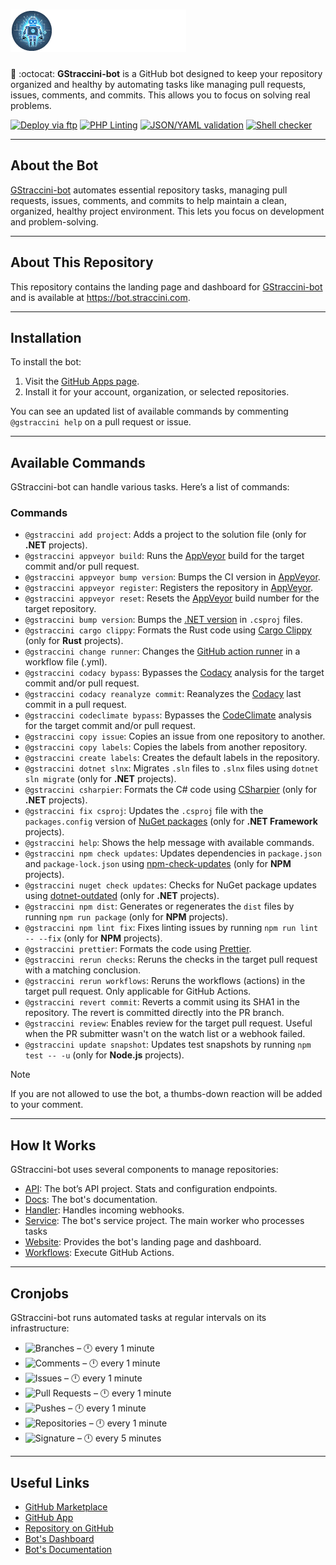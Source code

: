 # ![GStraccini-bot](https://raw.githubusercontent.com/guibranco/gstraccini-bot-website/main/src/images/logo-white.png)

🤖 :octocat: **GStraccini-bot** is a GitHub bot designed to keep your repository organized and healthy by automating tasks like managing pull requests, issues, comments, and commits. This allows you to focus on solving real problems.

[![Deploy via ftp](https://github.com/guibranco/gstraccini-bot-service/actions/workflows/deploy.yml/badge.svg)](https://github.com/guibranco/gstraccini-bot-service/actions/workflows/deploy.yml)
[![PHP Linting](https://github.com/guibranco/gstraccini-bot-service/actions/workflows/php-lint.yml/badge.svg)](https://github.com/guibranco/gstraccini-bot-service/actions/workflows/php-lint.yml)
[![JSON/YAML validation](https://github.com/guibranco/gstraccini-bot-service/actions/workflows/json-yaml-lint.yml/badge.svg)](https://github.com/guibranco/gstraccini-bot-service/actions/workflows/json-yaml-lint.yml)
[![Shell checker](https://github.com/guibranco/gstraccini-bot-service/actions/workflows/shell-checker.yml/badge.svg)](https://github.com/guibranco/gstraccini-bot-service/actions/workflows/shell-checker.yml)

---

## About the Bot

[GStraccini-bot](https://bot.straccini.com) automates essential repository tasks, managing pull requests, issues, comments, and commits to help maintain a clean, organized, healthy project environment. This lets you focus on development and problem-solving.

---

## About This Repository

This repository contains the landing page and dashboard for [GStraccini-bot](https://github.com/apps/gstraccini) and is available at https://bot.straccini.com.

---

## Installation

To install the bot:

1. Visit the [GitHub Apps page](https://github.com/apps/gstraccini).
2. Install it for your account, organization, or selected repositories.

You can see an updated list of available commands by commenting `@gstraccini help` on a pull request or issue.

---

## Available Commands

GStraccini-bot can handle various tasks. Here’s a list of commands:

### Commands

- `@gstraccini add project`: Adds a project to the solution file (only for **.NET** projects).
- `@gstraccini appveyor build`: Runs the [AppVeyor](https://ci.appveyor.com) build for the target commit and/or pull request.
- `@gstraccini appveyor bump version`: Bumps the CI version in [AppVeyor](https://ci.appveyor.com).
- `@gstraccini appveyor register`: Registers the repository in [AppVeyor](https://ci.appveyor.com).
- `@gstraccini appveyor reset`: Resets the [AppVeyor](https://ci.appveyor.com) build number for the target repository.
- `@gstraccini bump version`: Bumps the [.NET version](https://dotnet.microsoft.com/en-us/platform/support/policy/dotnet-core) in `.csproj` files.
- `@gstraccini cargo clippy`: Formats the Rust code using [Cargo Clippy](https://doc.rust-lang.org/clippy/usage.html) (only for **Rust** projects).
- `@gstraccini change runner`: Changes the [GitHub action runner](https://docs.github.com/en/actions/using-github-hosted-runners/about-github-hosted-runners) in a workflow file (.yml).
- `@gstraccini codacy bypass`: Bypasses the [Codacy](https://www.codacy.com) analysis for the target commit and/or pull request.
- `@gstraccini codacy reanalyze commit`: Reanalyzes the [Codacy](https://www.codacy.com) last commit in a pull request.
- `@gstraccini codeclimate bypass`: Bypasses the [CodeClimate](https://codeclimate.com) analysis for the target commit and/or pull request.
- `@gstraccini copy issue`: Copies an issue from one repository to another.
- `@gstraccini copy labels`: Copies the labels from another repository.
- `@gstraccini create labels`: Creates the default labels in the repository.
- `@gstraccini dotnet slnx`: Migrates `.sln` files to `.slnx` files using `dotnet sln migrate` (only for **.NET** projects).
- `@gstraccini csharpier`: Formats the C# code using [CSharpier](https://csharpier.com) (only for **.NET** projects).
- `@gstraccini fix csproj`: Updates the `.csproj` file with the `packages.config` version of [NuGet packages](https://nuget.org) (only for **.NET Framework** projects).
- `@gstraccini help`: Shows the help message with available commands.
- `@gstraccini npm check updates`: Updates dependencies in `package.json` and `package-lock.json` using [npm-check-updates](https://github.com/raineorshine/npm-check-updates) (only for **NPM** projects).
- `@gstraccini nuget check updates`: Checks for NuGet package updates using
  [dotnet-outdated](https://github.com/dotnet-outdated/dotnet-outdated) (only for
  **.NET** projects).
- `@gstraccini npm dist`: Generates or regenerates the `dist` files by running `npm run package` (only for **NPM** projects).
- `@gstraccini npm lint fix`: Fixes linting issues by running `npm run lint -- --fix` (only for **NPM** projects).
- `@gstraccini prettier`: Formats the code using [Prettier](https://prettier.io).
- `@gstraccini rerun checks`: Reruns the checks in the target pull request with a matching conclusion.
- `@gstraccini rerun workflows`: Reruns the workflows (actions) in the target pull request. Only applicable for GitHub Actions.
- `@gstraccini revert commit`: Reverts a commit using its SHA1 in the repository. The revert is committed directly into the PR branch.
- `@gstraccini review`: Enables review for the target pull request. Useful when the PR submitter wasn't on the watch list or a webhook failed.
- `@gstraccini update snapshot`: Updates test snapshots by running `npm test -- -u` (only for **Node.js** projects).

> [!Note]
> If you are not allowed to use the bot, a thumbs-down reaction will be added to your comment.

---

## How It Works

GStraccini-bot uses several components to manage repositories:

- [API](https://github.com/guibranco/gstraccini-bot-api): The bot’s API project. Stats and configuration endpoints.
- [Docs](https://github.com/guibranco/gstraccini-bot-docs): The bot's documentation.
- [Handler](https://github.com/guibranco/gstraccini-bot-handler): Handles incoming webhooks.
- [Service](https://github.com/guibranco/gstraccini-bot-service): The bot's service project. The main worker who processes tasks
- [Website](https://github.com/guibranco/gstraccini-bot-website): Provides the bot's landing page and dashboard.
- [Workflows](https://github.com/guibranco/gstraccini-bot-workflows): Execute GitHub Actions.

---

## Cronjobs

GStraccini-bot runs automated tasks at regular intervals on its infrastructure:

- ![Branches](https://healthchecks.io/b/3/82d0dec5-3ec1-41cc-8a35-ef1da42899e5.svg) – 🕛 every 1 minute
- ![Comments](https://healthchecks.io/b/3/31b38cb0-f8bd-42b1-b662-d5905b22cd94.svg) – 🕛 every 1 minute
- ![Issues](https://healthchecks.io/b/3/05666a6b-d35f-4cb8-abc8-25584cc9029b.svg) – 🕛 every 1 minute
- ![Pull Requests](https://healthchecks.io/b/3/05c48393-c700-45b4-880f-59cb7b9b9f25.svg) – 🕛 every 1 minute
- ![Pushes](https://healthchecks.io/b/3/1e8724fa-8361-47d7-a4f6-901e8d4ff265.svg) – 🕛 every 1 minute
- ![Repositories](https://healthchecks.io/b/3/4ef0ee6c-38f8-4c79-b9f7-049438bd39a9.svg) – 🕛 every 1 minute
- ![Signature](https://healthchecks.io/b/3/8303206b-2f4c-4300-ac64-5e9cd342c164.svg) – 🕛 every 5 minutes

---

## Useful Links

- [GitHub Marketplace](https://github.com/marketplace/gstraccini-bot)
- [GitHub App](https://github.com/apps/gstraccini)
- [Repository on GitHub](https://github.com/guibranco/gstraccini-bot-service)
- [Bot's Dashboard](https://bot.straccini.com)
- [Bot's Documentation](https://docs.bot.straccini.com)
